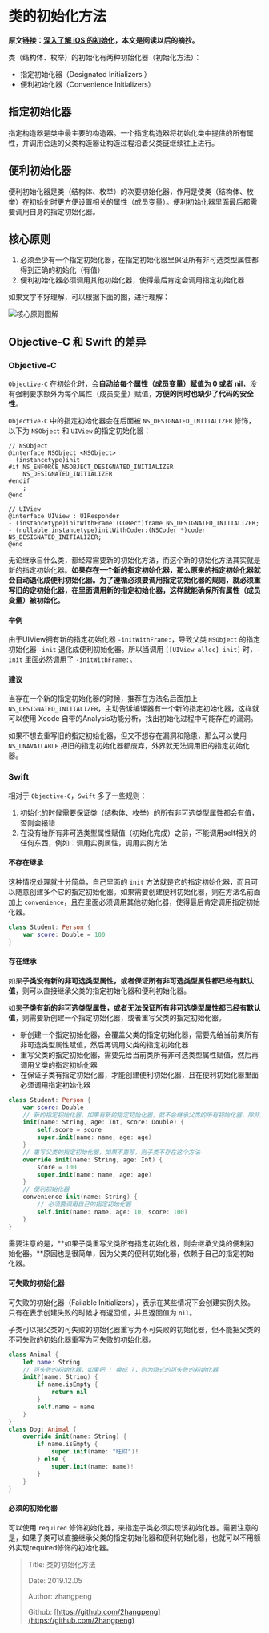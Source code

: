 # 类的初始化方法

**原文链接：**[**深入了解 iOS 的初始化**](https://mp.weixin.qq.com/s/Qs5JDavftrlpnGkb1BTlnw)**，本文是阅读以后的摘抄。**

类（结构体、枚举）的初始化有两种初始化器（初始化方法）：

* 指定初始化器（Designated Initializers ）
* 便利初始化器（Convenience Initializers）

## 指定初始化器

指定构造器是类中最主要的构造器。一个指定构造器将初始化类中提供的所有属性，并调用合适的父类构造器让构造过程沿着父类链继续往上进行。

## 便利初始化器

便利初始化器是类（结构体、枚举）的次要初始化器，作用是使类（结构体、枚举）在初始化时更方便设置相关的属性（成员变量）。便利初始化器里面最后都需要调用自身的指定初始化器。

## 核心原则

1. 必须至少有一个指定初始化器，在指定初始化器里保证所有非可选类型属性都得到正确的初始化（有值）
2. 便利初始化器必须调用其他初始化器，使得最后肯定会调用指定初始化器

如果文字不好理解，可以根据下面的图，进行理解：

![&#x6838;&#x5FC3;&#x539F;&#x5219;&#x56FE;&#x89E3;](https://docs.swift.org/swift-book/_images/initializerDelegation02_2x.png)

## Objective-C 和 Swift 的差异

### Objective-C

`Objective-C` 在初始化时，会**自动给每个属性（成员变量）赋值为 0 或者 nil**，没有强制要求额外为每个属性（成员变量）赋值，**方便的同时也缺少了代码的安全性**。

`Objective-C` 中的指定初始化器会在后面被 `NS_DESIGNATED_INITIALIZER` 修饰，以下为 `NSObject` 和 `UIView` 的指定初始化器：

```text
// NSObject
@interface NSObject <NSObject>
- (instancetype)init
#if NS_ENFORCE_NSOBJECT_DESIGNATED_INITIALIZER
    NS_DESIGNATED_INITIALIZER
#endif
    ;
@end

// UIView
@interface UIView : UIResponder
- (instancetype)initWithFrame:(CGRect)frame NS_DESIGNATED_INITIALIZER;
- (nullable instancetype)initWithCoder:(NSCoder *)coder NS_DESIGNATED_INITIALIZER;
@end
```

无论继承自什么类，都经常需要新的初始化方法，而这个新的初始化方法其实就是新的指定初始化器。**如果存在一个新的指定初始化器，那么原来的指定初始化器就会自动退化成便利初始化器。为了遵循必须要调用指定初始化器的规则，就必须重写旧的定初始化器，在里面调用新的指定初始化器，这样就能确保所有属性（成员变量）被初始化。**

#### 举例

由于UIView拥有新的指定初始化器 `-initWithFrame:`，导致父类 `NSObject` 的指定初始化器 `-init` 退化成便利初始化器。所以当调用 `[[UIView alloc] init]` 时，`-init` 里面必然调用了 `-initWithFrame:`。

#### 建议

当存在一个新的指定初始化器的时候，推荐在方法名后面加上 `NS_DESIGNATED_INITIALIZER`，主动告诉编译器有一个新的指定初始化器，这样就可以使用 Xcode 自带的Analysis功能分析，找出初始化过程中可能存在的漏洞。

如果不想去重写旧的指定初始化器，但又不想存在漏洞和隐患，那么可以使用 `NS_UNAVAILABLE` 把旧的指定初始化器都废弃，外界就无法调用旧的指定初始化器。

### Swift

相对于 `Objective-C`，`Swift` 多了一些规则：

1. 初始化的时候需要保证类（结构体、枚举）的所有非可选类型属性都会有值，否则会报错
2. 在没有给所有非可选类型属性赋值（初始化完成）之前，不能调用self相关的任何东西，例如：调用实例属性，调用实例方法

#### 不存在继承

这种情况处理就十分简单，自己里面的 `init` 方法就是它的指定初始化器，而且可以随意创建多个它的指定初始化器。如果需要创建便利初始化器，则在方法名前面加上 `convenience`，且在里面必须调用其他初始化器，使得最后肯定调用指定初始化器。

```swift
class Student: Person {
    var score: Double = 100
}
```

#### 存在继承

如果**子类没有新的非可选类型属性，或者保证所有非可选类型属性都已经有默认值**，则可以直接继承父类的指定初始化器和便利初始化器。

如果**子类有新的非可选类型属性，或者无法保证所有非可选类型属性都已经有默认值**，则需要新创建一个指定初始化器，或者重写父类的指定初始化器。

* 新创建一个指定初始化器，会覆盖父类的指定初始化器，需要先给当前类所有非可选类型属性赋值，然后再调用父类的指定初始化器
* 重写父类的指定初始化器，需要先给当前类所有非可选类型属性赋值，然后再调用父类的指定初始化器
* 在保证子类有指定初始化器，才能创建便利初始化器，且在便利初始化器里面必须调用指定初始化器

```swift
class Student: Person {
    var score: Double
    // 新的指定初始化器，如果有新的指定初始化器，就不会继承父类的所有初始化器，除非重写
    init(name: String, age: Int, score: Double) {
        self.score = score
        super.init(name: name, age: age)
    }
    // 重写父类的指定初始化器，如果不重写，则子类不存在这个方法
    override init(name: String, age: Int) {
        score = 100
        super.init(name: name, age: age)
    }
    // 便利初始化器
    convenience init(name: String) {
        // 必须要调用自己的指定初始化器
        self.init(name: name, age: 10, score: 100)
    }
}
```

需要注意的是，**如果子类重写父类所有指定初始化器，则会继承父类的便利初始化器。**原因也是很简单，因为父类的便利初始化器，依赖于自己的指定初始化器。

#### 可失败的初始化器

可失败的初始化器（Failable Initializers），表示在某些情况下会创建实例失败。只有在表示创建失败的时候才有返回值，并且返回值为 `nil`。

子类可以把父类的可失败的初始化器重写为不可失败的初始化器，但不能把父类的不可失败的初始化器重写为可失败的初始化器。

```swift
class Animal {
    let name: String
    // 可失败的初始化器，如果把 ! 换成 ?，则为隐式的可失败的初始化器
    init?(name: String) {
        if name.isEmpty {
            return nil
        }
        self.name = name
    }
}
class Dog: Animal {
    override init(name: String) {
        if name.isEmpty {
            super.init(name: "旺财")!
        } else {
            super.init(name: name)!
        }
    }
}
```

#### 必须的初始化器

可以使用 `required` 修饰初始化器，来指定子类必须实现该初始化器。需要注意的是，如果子类可以直接继承父类的指定初始化器和便利初始化器，也就可以不用额外实现required修饰的初始化器。

> Title: 类的初始化方法
>
> Date: 2019.12.05
>
> Author: zhangpeng
>
> Github: [https://github.com/2hangpeng](https://github.com/2hangpeng)

